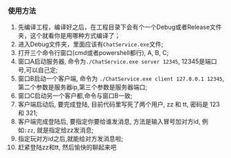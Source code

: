﻿
### 使用方法 

1. 先编译工程，编译好之后，在工程目录下会有个一个Debug或者Release文件夹，这个就看你是用哪种方式编译了；
2. 进入Debug文件夹，里面应该有`ChatService.exe`文件;
3. 打开三个命令行窗口(cmd或者powershell都行), A, B, C;
4. 窗口A启动服务器, 命令为`./ChatService.exe server 12345`,  12345是端口号,可以自己定;
5. 窗口B启动一个客户端, 命令为 `./ChatService.exe client 127.0.0.1 12345`, 第二个参数是服务器ip,第三个参数是服务器端口;
6. 窗口C启动另一个客户都,命令与窗口B一致;
7. 客户端启动后, 要完成登陆, 目前代码里写死了两个用户, zz 和 tt, 密码是 123 和 321;
8. 客户端完成登陆后, 要指定你要给谁发消息, 方法是输入冒号加对方id, 例如`:zz`, 就是指定给zz发消息;
9. 指定玩对方id之后,就能给对方发消息啦;
10. 赶紧登陆zz和tt, 然后愉快的聊起来吧

